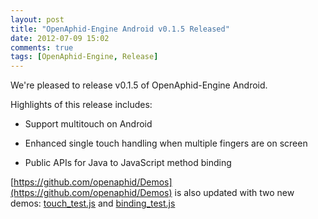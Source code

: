 ```yaml
---
layout: post
title: "OpenAphid-Engine Android v0.1.5 Released"
date: 2012-07-09 15:02
comments: true
tags: [OpenAphid-Engine, Release]
---
```


We're pleased to release v0.1.5 of OpenAphid-Engine Android.

Highlights of this release includes:

- Support multitouch on Android

- Enhanced single touch handling when multiple fingers are on screen

- Public APIs for Java to JavaScript method binding

[https://github.com/openaphid/Demos](https://github.com/openaphid/Demos) is also updated with two new demos: [touch_test.js](https://github.com/openaphid/Demos/blob/master/Android/Demos/assets/demo.bundle/touch_test.js) and [binding_test.js](https://github.com/openaphid/Demos/blob/master/Android/Demos/assets/demo.bundle/binding_test.js)
